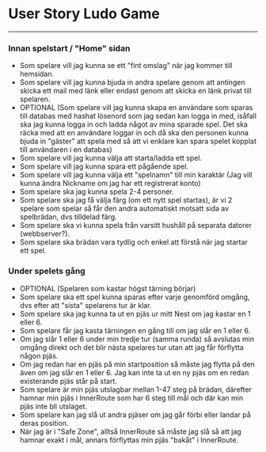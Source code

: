 
# User Story Ludo Game

---

### Innan spelstart / "Home" sidan
- Som spelare vill jag kunna se ett "fint omslag" när jag kommer till hemsidan.
- Som spelare vill jag kunna bjuda in andra spelare genom att antingen skicka ett mail med länk eller endast genom att skicka en länk privat till spelaren.
- OPTIONAL (Som spelare vill jag kunna skapa en användare som sparas till databas med hashat lösenord som jag sedan kan logga in med, isåfall ska jag kunna logga in och ladda något av mina sparade spel. Det ska räcka med att en användare loggar in och då ska den personen kunna bjuda in "gäster" att spela med så att vi enklare kan spara spelet kopplat till användaren i en databas)
- Som spelare vill jag kunna välja att starta/ladda ett spel.
- Som spelare vill jag kunna spara ett pågående spel.
- Som spelare vill jag kunna välja ett "spelnamn" till min karaktär (Jag vill kunna ändra Nickname om jag har ett registrerat konto)
- Som spelare ska jag kunna spela 2-4 personer.
- Som spelare ska jag få välja färg (om ett nytt spel startas), är vi 2 spelare som spelar så får den andra automatiskt motsatt sida av spelbrädan, dvs tilldelad färg.
- Som spelare ska vi kunna spela från varsitt hushåll på separata datorer (webbserver?).
- Som spelare ska brädan vara tydlig och enkel att förstå när jag startar ett spel.

### Under spelets gång
- OPTIONAL (Spelaren som kastar högst tärning börjar)
- Som spelare ska ett spel kunna sparas efter varje genomförd omgång, dvs efter att "sista" spelarens tur är klar.
- Som spelare ska jag kunna ta ut en pjäs ur mitt Nest om jag kastar en 1 eller 6.
- Som spelare får jag kasta tärningen en gång till om jag slår en 1 eller 6. 
- Om jag slår 1 eller 6 under min tredje tur (samma runda) så avslutas min omgång direkt och det blir nästa spelares tur utan att jag får förflytta någon pjäs.
- Om jag redan har en pjäs på min startposition så måste jag flytta på den även om jag slår en 1 eller 6. Jag kan inte ta ut en ny pjäs om en redan existerande pjäs står på start.
- Som spelare är min pjäs utslagbar mellan 1-47 steg på brädan, därefter hamnar min pjäs i InnerRoute som har 6 steg till mål och där kan min pjäs inte bli utslaget.
- Som spelare kan jag slå ut andra pjäser om jag går förbi eller landar på deras position.
- När jag är i "Safe Zone", alltså InnerRoute så måste jag slå så att jag hamnar exakt i mål, annars förflyttas min pjäs "bakåt" i InnerRoute.
